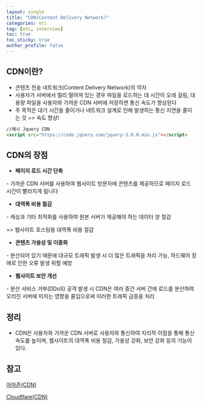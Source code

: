 ```yaml
---
layout: single
title: "CDN(Content Delivery Network)"
categories: etc
tag: [etc, interview]
toc: true
toc_sticky: true
author_profile: false
---
```

## CDN이란?

* 콘텐츠 전송 네트워크(Content Delivery Network)의 약자
* 사용자가 서버에서 멀리 떨어져 있는 경우 파일을 로드하는 데 시간이 오래 걸림, 대용량 파일을 사용자와 가까운 CDN 서버에 저장하면 통신 속도가 향상된다
* 주 목적은 대기 시간을 줄이거나 네트워크 설계로 인해 발생하는 통신 지연을 줄이는 것 => 속도 향상!

```html
//예시 Jquery CDN
<script src="https://code.jquery.com/jquery-3.6.0.min.js"></script>
```



## CDN의 장점

* **페이지 로드 시간 단축**

\-  가까운 CDN 서버를 사용하여 웹사이트 방문자에 콘텐츠를 제공하므로 페이지 로드 시간이 빨라지게 됩니다

* **대역폭 비용 절감**

\-  캐싱과 기타 최적화를 사용하여 원본 서버가 제공해야 하는 데이터 양 절감

=> 웹사이트 호스팅용 대역폭 비용 절감

* **콘텐츠 가용성 및 이중화**

\- 분산되어 있기 때문에 대규모 트래픽 발생 시 더 많은 트래픽을 처리 가능, 하드웨어 장애로 인한 오류 발생 위험 예방

* **웹사이트 보안 개선**

\- 분산 서비스 거부(DDoS) 공격 발생 시 CDN은 여러 중간 서버 간에 로드를 분산하여 오리진 서버에 미치는 영향을 줄임으로써 이러한 트래픽 급증을 처리



## 정리

* CDN은 사용자와 가까운 CDN 서버로 사용자와 통신하여 지리적 이점을 통해 통신 속도를 높이며, 웹사이트의 대역폭 비용 절감, 가용성 강화, 보안 강화 등의 기능이 있다.



## 참고

<a href="https://aws.amazon.com/ko/what-is/cdn/" target="_blank">아마존(CDN)</a>

<a href="https://www.cloudflare.com/ko-kr/learning/cdn/what-is-a-cdn/" target="_blank">Cloudflare(CDN)</a>

